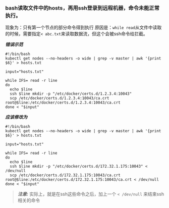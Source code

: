 
### bash读取文件中的hosts，再用ssh登录到远程机器，命令未能正常执行。
现象为：只有第一个节点的部分命令得到执行
原因是：`while read`从文件中读取的时候，需要指定`< abc.txt`来读取数据流，但这个会被ssh命令给拦截。

**_错误示范_**
```
#!/bin/bash
kubectl get nodes --no-headers -o wide | grep -v master | awk '{print $6}' > hosts.txt

input="hosts.txt"

while IFS= read -r line
do      
  echo $line
  ssh $line mkdir -p "/etc/docker/certs.d/1.2.3.4:10043"
  scp /etc/docker/certs.d/1.2.3.4:10043/ca.crt root@$line:/etc/docker/certs.d/1.2.3.4:10043/ca.crt
done < "$input"
```
**_应该修改为_**
```
#!/bin/bash
kubectl get nodes --no-headers -o wide | grep -v master | awk '{print $6}' > hosts.txt

input="hosts.txt"

while IFS= read -r line
do      
  echo $line
  ssh $line mkdir -p "/etc/docker/certs.d/172.32.1.175:10043" < /dev/null
  scp /etc/docker/certs.d/172.32.1.175:10043/ca.crt root@$line:/etc/docker/certs.d/172.32.1.175:10043/ca.crt < /dev/null
done < "$input"
```
> **_注意:_**  实际上，就是在ssh这些命令之后，加上一个 `< /dev/null` 来结束ssh相关的命令
